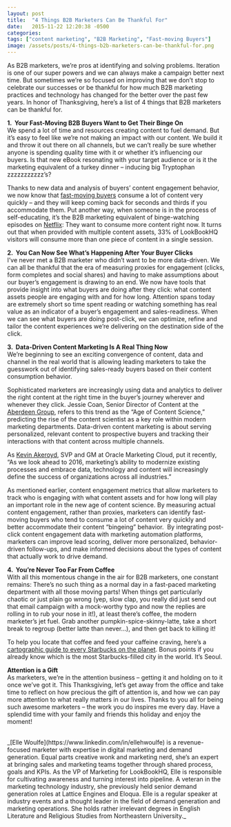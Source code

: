 ```yaml
---
layout: post
title:  "4 Things B2B Marketers Can Be Thankful For"
date:   2015-11-22 12:20:38 -0500
categories: 
tags: ["content marketing", "B2B Marketing", "Fast-moving Buyers"]
image: /assets/posts/4-things-b2b-marketers-can-be-thankful-for.png
---
```

As B2B marketers, we’re pros at identifying and solving problems. Iteration is one of our super powers and we can always make a campaign better next time. But sometimes we’re so focused on improving that we don’t stop to celebrate our successes or be thankful for how much B2B marketing practices and technology has changed for the better over the past few years. In honor of Thanksgiving, here’s a list of 4 things that B2B marketers can be thankful for.

**1\.  Your Fast-Moving B2B Buyers Want to Get Their Binge On**  
We spend a lot of time and resources creating content to fuel demand. But it’s easy to feel like we’re not making an impact with our content. We build it and throw it out there on all channels, but we can’t really be sure whether anyone is spending quality time with it or whether it’s influencing our buyers. Is that new eBook resonating with your target audience or is it the marketing equivalent of a turkey dinner – inducing big Tryptophan zzzzzzzzzzz’s?

Thanks to new data and analysis of buyers’ content engagement behavior, we now know that [fast-moving buyers](http://www.lookbookhq.com/content/2015/11/16/the-attention-economy-how-traditional-marketing-is-failing-fast-moving-buyers) consume a lot of content very quickly – and they will keep coming back for seconds and thirds if you accommodate them. Put another way, when someone is in the process of self-educating, it’s the B2B marketing equivalent of binge-watching episodes on [Netflix](http://www.lookbookhq.com/content/infographic-welcome-to-the-netflix-era-of-marketing): They want to consume more content right now. It turns out that when provided with multiple content assets, 33% of LookBookHQ visitors will consume more than one piece of content in a single session.

**2\.  You Can Now See What’s Happening After Your Buyer Clicks**  
I’ve never met a B2B marketer who didn’t want to be more data-driven. We can all be thankful that the era of measuring proxies for engagement (clicks, form completes and social shares) and having to make assumptions about our buyer’s engagement is drawing to an end. We now have tools that provide insight into what buyers are doing after they click: what content assets people are engaging with and for how long. Attention spans today are extremely short so time spent reading or watching something has real value as an indicator of a buyer’s engagement and sales-readiness. When we can see what buyers are doing post-click, we can optimize, refine and tailor the content experiences we’re delivering on the destination side of the click.

**3\.  Data-Driven Content Marketing Is A Real Thing Now**  
We’re beginning to see an exciting convergence of content, data and channel in the real world that is allowing leading marketers to take the guesswork out of identifying sales-ready buyers based on their content consumption behavior.

Sophisticated marketers are increasingly using data and analytics to deliver the right content at the right time in the buyer’s journey wherever and whenever they click. Jessie Coan, Senior Director of Content at the [Aberdeen Group](http://aberdeen.com/research/11127/11127-RR-content-marketing-science.aspx/content.aspx), refers to this trend as the “Age of Content Science,” predicting the rise of the content scientist as a key role within modern marketing departments. Data-driven content marketing is about serving personalized, relevant content to prospective buyers and tracking their interactions with that content across multiple channels.

As [Kevin Akeroyd](http://www.demandgenreport.com/features/news-briefs/oracle-marketing-cloud-unveils-new-mobile-data-and-content-capabilities), SVP and GM at Oracle Marketing Cloud, put it recently, “As we look ahead to 2016, marketing’s ability to modernize existing processes and embrace data, technology and content will increasingly define the success of organizations across all industries.”

As mentioned earlier, content engagement metrics that allow marketers to track who is engaging with what content assets and for how long will play an important role in the new age of content science. By measuring actual content engagement, rather than proxies, marketers can identify fast-moving buyers who tend to consume a lot of content very quickly and better accommodate their content “bingeing” behavior.  By integrating post-click content engagement data with marketing automation platforms, marketers can improve lead scoring, deliver more personalized, behavior-driven follow-ups, and make informed decisions about the types of content that actually work to drive demand.  

**4\.  You’re Never Too Far From Coffee**  
With all this momentous change in the air for B2B marketers, one constant remains: There’s no such thing as a normal day in a fast-paced marketing department with all those moving parts! When things get particularly chaotic or just plain go wrong (yep, slow clap, you really did just send out that email campaign with a mock-worthy typo and now the replies are rolling in to rub your nose in it!), at least there’s coffee, the modern marketer’s jet fuel. Grab another pumpkin-spice-skinny-latte, take a short break to regroup (better latte than never…), and then get back to killing it!

To help you locate that coffee and feed your caffeine craving, here’s a [cartographic guide to every Starbucks on the planet](http://qz.com/208457/a-cartographic-guide-to-starbucks-global-domination/). Bonus points if you already know which is the most Starbucks-filled city in the world. It’s Seoul. 

**Attention is a Gift**  
As marketers, we’re in the attention business – getting it and holding on to it once we’ve got it. This Thanksgiving, let’s get away from the office and take time to reflect on how precious the gift of attention is, and how we can pay more attention to what really matters in our lives. Thanks to you all for being such awesome marketers – the work you do inspires me every day. Have a splendid time with your family and friends this holiday and enjoy the moment!

<br>
_[Elle Woulfe](https://www.linkedin.com/in/ellehwoulfe) is a revenue-focused marketer with expertise in digital marketing and demand generation. Equal parts creative wonk and marketing nerd, she’s an expert at bringing sales and marketing teams together through shared process, goals and KPIs. As the VP of Marketing for LookBookHQ, Elle is responsible for cultivating awareness and turning interest into pipeline. A veteran in the marketing technology industry, she previously held senior demand generation roles at Lattice Engines and Eloqua. Elle is a regular speaker at industry events and a thought leader in the field of demand generation and marketing operations. She holds rather irrelevant degrees in English Literature and Religious Studies from Northeastern University._
